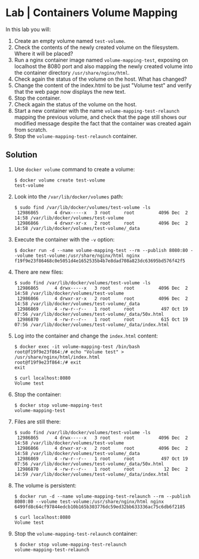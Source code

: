 # Lab | Containers Volume Mapping

In this lab you will:

1. Create an empty volume named `test-volume`.
2. Check the contents of the newly created volume on the filesystem. Where it will be placed?
3. Run a nginx container image named `volume-mapping-test`, exposing on localhost the 8080 port and also mapping the newly created volume into the container directory `/usr/share/nginx/html`.
4. Check again the status of the volume on the host. What has changed?
5. Change the content of the index.html to be just "Volume test" and verify that the web page now displays the new text.
6. Stop the container.
7. Check again the status of the volume on the host.
8. Start a new container with the name `volume-mapping-test-relaunch` mapping the previous volume, and check that the page still shows our modified message despite the fact that the container was created again from scratch.
9. Stop the `volume-mapping-test-relaunch` container.

## Solution

1. Use `docker volume` command to create a volume:

   ```console
   $ docker volume create test-volume
   test-volume
   ```

2. Look into the `/var/lib/docker/volumes` path:

   ```console
   $ sudo find /var/lib/docker/volumes/test-volume -ls
    12986865      4 drwx-----x   3 root     root         4096 Dec  2 14:58 /var/lib/docker/volumes/test-volume
    12986866      4 drwxr-xr-x   2 root     root         4096 Dec  2 14:58 /var/lib/docker/volumes/test-volume/_data
   ```

3. Execute the container with the `-v` option:

   ```console
   $ docker run -d --name volume-mapping-test --rm --publish 8080:80 --volume test-volume:/usr/share/nginx/html nginx
   f19f9e23f86468c0e5051d4e1652535b4b7e8dad708a823dc63695bd576f42f5
   ```

4. There are new files:

   ```console
   $ sudo find /var/lib/docker/volumes/test-volume -ls
    12986865      4 drwx-----x   3 root     root         4096 Dec  2 14:58 /var/lib/docker/volumes/test-volume
    12986866      4 drwxr-xr-x   2 root     root         4096 Dec  2 14:58 /var/lib/docker/volumes/test-volume/_data
    12986869      4 -rw-r--r--   1 root     root          497 Oct 19 07:56 /var/lib/docker/volumes/test-volume/_data/50x.html
    12986870      4 -rw-r--r--   1 root     root          615 Oct 19 07:56 /var/lib/docker/volumes/test-volume/_data/index.html
   ```

5. Log into the container and change the `index.html` content:

   ```console
   $ docker exec -it volume-mapping-test /bin/bash
   root@f19f9e23f864:/# echo "Volume test" > /usr/share/nginx/html/index.html
   root@f19f9e23f864:/# exit
   exit

   $ curl localhost:8080
   Volume test
   ```

6. Stop the container:

   ```console
   $ docker stop volume-mapping-test
   volume-mapping-test
   ```

7. Files are still there:

   ```console
   $ sudo find /var/lib/docker/volumes/test-volume -ls
    12986865      4 drwx-----x   3 root     root         4096 Dec  2 14:58 /var/lib/docker/volumes/test-volume
    12986866      4 drwxr-xr-x   2 root     root         4096 Dec  2 14:58 /var/lib/docker/volumes/test-volume/_data
    12986869      4 -rw-r--r--   1 root     root          497 Oct 19 07:56 /var/lib/docker/volumes/test-volume/_data/50x.html
    12986870      4 -rw-r--r--   1 root     root           12 Dec  2 14:59 /var/lib/docker/volumes/test-volume/_data/index.html
   ```

8. The volume is persistent:

   ```console
   $ docker run -d --name volume-mapping-test-relaunch --rm --publish 8080:80 --volume test-volume:/usr/share/nginx/html nginx
   6499fd8c64cf97844edcb10b165b303776dc59ed32bb633336ac75c6db6f2185

   $ curl localhost:8080
   Volume test
   ```

9. Stop the `volume-mapping-test-relaunch` container:

   ```console
   $ docker stop volume-mapping-test-relaunch
   volume-mapping-test-relaunch
   ```
